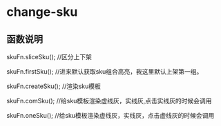 # change-sku
## 函数说明
skuFn.sliceSku(); //区分上下架<br/>

skuFn.firstSku(); //进来默认获取sku组合高亮，我这里默认上架第一组。<br/>

skuFn.createSku(); //渲染sku模板<br/>

skuFn.comSku(); //给sku模板渲染虚线灰，实线灰,点击实线灰的时候会调用<br/>

skuFn.oneSku(); //给sku模板渲染虚线灰，实线灰，点击虚线灰的时候会调用<br/>

